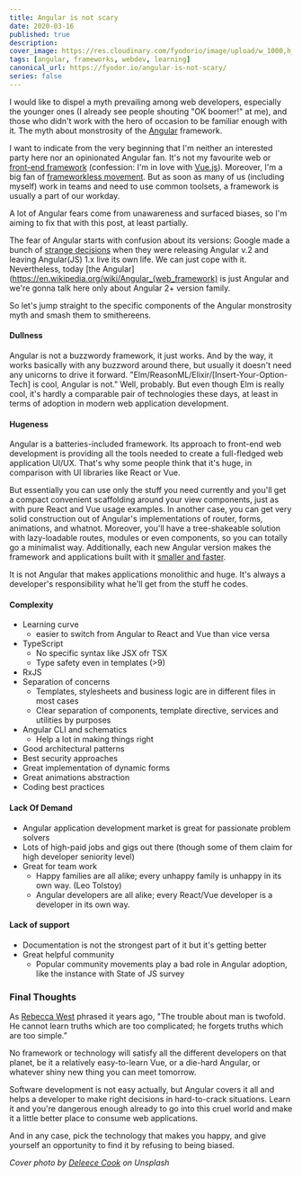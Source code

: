 ```yaml
---
title: Angular is not scary
date: 2020-03-16
published: true
description: 
cover_image: https://res.cloudinary.com/fyodorio/image/upload/w_1000,h_420,c_fill,g_auto/v1584173614/deleece-cook-Sbzdce7DucU-unsplash_cnwvyl.jpg
tags: [angular, frameworks, webdev, learning]
canonical_url: https://fyodor.io/angular-is-not-scary/
series: false
---
```


I would like to dispel a myth prevailing among web developers, especially the younger ones (I already see people shouting "OK boomer!" at me), and those who didn't work with the hero of occasion to be familiar enough with it. The myth about monstrosity of the [Angular](https://angular.io) framework.

I want to indicate from the very beginning that I'm neither an interested party here nor an opinionated Angular fan. It's not my favourite web or [front-end framework](https://fyodor.io/marvelous-frameworks/) (confession: I'm in love with [Vue.js](https://vuejs.org)). Moreover, I'm a big fan of [frameworkless movement](http://frameworklessmovement.org). But as soon as many of us (including myself) work in teams and need to use common toolsets, a framework is usually a part of our workday. 

A lot of Angular fears come from unawareness and surfaced biases, so I'm aiming to fix that with this post, at least partially.

The fear of Angular starts with confusion about its versions: Google made a bunch of [strange decisions](http://blog.angularjs.org/2016/09/angular2-final.html) when they were releasing Angular v.2 and leaving Angular(JS) 1.x live its own life. We can just cope with it. Nevertheless, today [the Angular](https://en.wikipedia.org/wiki/Angular_(web_framework) is just Angular and we're gonna talk here only about Angular 2+ version family.

So let's jump straight to the specific components of the Angular monstrosity myth and smash them to smithereens.

#### Dullness 
Angular is not a buzzwordy framework, it just works. And by the way, it works basically with any buzzword around there, but usually it doesn't need any unicorns to drive it forward. "Elm/ReasonML/Elixir/[Insert-Your-Option-Tech] is cool, Angular is not." Well, probably. But even though Elm is really cool, it's hardly a comparable pair of technologies these days, at least in terms of adoption in modern web application development.
    
#### Hugeness
Angular is a batteries-included framework. Its approach to front-end web development is providing all the tools needed to create a full-fledged web application UI/UX. That's why some people think that it's huge, in comparison with UI libraries like React or Vue. 

But essentially you can use only the stuff you need currently and you'll get a compact convenient scaffolding around your view components, just as with pure React and Vue usage examples. In another case, you can get very solid construction out of Angular's implementations of router, forms, animations, and whatnot. Moreover, you'll have a tree-shakeable solution with lazy-loadable routes, modules or even components, so you can totally go a minimalist way. Additionally, each new Angular version makes the framework and applications built with it [smaller and faster](https://medium.com/abc-software-development/angular-9-faster-and-smaller-64fc21eaf760). 

It is not Angular that makes applications monolithic and huge. It's always a developer's responsibility what he'll get from the stuff he codes.
    
#### Complexity
* Learning curve
    * easier to switch from Angular to React and Vue than vice versa
* TypeScript
    * No specific syntax like JSX ofr TSX
    * Type safety even in templates (>9)
* RxJS
* Separation of concerns 
    * Templates, stylesheets and business logic are in different files in most cases
    * Clear separation of components, template directive, services and utilities by purposes
* Angular CLI and schematics
    * Help a lot in making things right
* Good architectural patterns
* Best security approaches
* Great implementation of dynamic forms
* Great animations abstraction
* Coding best practices

#### Lack Of Demand
* Angular application development market is great for passionate problem solvers
* Lots of high-paid jobs and gigs out there (though some of them claim for high developer seniority level)
* Great for team work
    * Happy families are all alike; every unhappy family is unhappy in its own way. (Leo Tolstoy)
    * Angular developers are all alike; every React/Vue developer is a developer in its own way.
    
#### Lack of support
* Documentation is not the strongest part of it but it's getting better
* Great helpful community
    * Popular community movements play a bad role in Angular adoption, like the instance with State of JS survey
    
### Final Thoughts 
As [Rebecca West](https://en.wikipedia.org/wiki/Rebecca_West) phrased it years ago, "The trouble about man is twofold. He cannot learn truths which are too complicated; he forgets truths which are too simple.”

No framework or technology will satisfy all the different developers on that planet, be it a relatively easy-to-learn Vue, or a die-hard Angular, or whatever shiny new thing you can meet tomorrow. 

Software development is not easy actually, but Angular covers it all and helps a developer to make right decisions in hard-to-crack situations. Learn it and you're dangerous enough already to go into this cruel world and make it a little better place to consume web applications.

And in any case, pick the technology that makes you happy, and give yourself an opportunity to find it by refusing to being biased.
    
_Cover photo by [Deleece Cook](https://unsplash.com/@deleece) on Unsplash_
